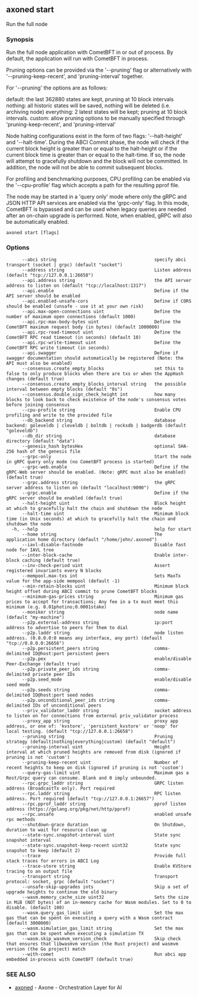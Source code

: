 ## axoned start

Run the full node

### Synopsis

Run the full node application with CometBFT in or out of process. By
default, the application will run with CometBFT in process.

Pruning options can be provided via the '--pruning' flag or alternatively with '--pruning-keep-recent', and
'pruning-interval' together.

For '--pruning' the options are as follows:

default: the last 362880 states are kept, pruning at 10 block intervals
nothing: all historic states will be saved, nothing will be deleted (i.e. archiving node)
everything: 2 latest states will be kept; pruning at 10 block intervals.
custom: allow pruning options to be manually specified through 'pruning-keep-recent', and 'pruning-interval'

Node halting configurations exist in the form of two flags: '--halt-height' and '--halt-time'. During
the ABCI Commit phase, the node will check if the current block height is greater than or equal to
the halt-height or if the current block time is greater than or equal to the halt-time. If so, the
node will attempt to gracefully shutdown and the block will not be committed. In addition, the node
will not be able to commit subsequent blocks.

For profiling and benchmarking purposes, CPU profiling can be enabled via the '--cpu-profile' flag
which accepts a path for the resulting pprof file.

The node may be started in a 'query only' mode where only the gRPC and JSON HTTP
API services are enabled via the 'grpc-only' flag. In this mode, CometBFT is
bypassed and can be used when legacy queries are needed after an on-chain upgrade
is performed. Note, when enabled, gRPC will also be automatically enabled.

```
axoned start [flags]
```

### Options

```
      --abci string                                     specify abci transport (socket | grpc) (default "socket")
      --address string                                  Listen address (default "tcp://127.0.0.1:26658")
      --api.address string                              the API server address to listen on (default "tcp://localhost:1317")
      --api.enable                                      Define if the API server should be enabled
      --api.enabled-unsafe-cors                         Define if CORS should be enabled (unsafe - use it at your own risk)
      --api.max-open-connections uint                   Define the number of maximum open connections (default 1000)
      --api.rpc-max-body-bytes uint                     Define the CometBFT maximum request body (in bytes) (default 1000000)
      --api.rpc-read-timeout uint                       Define the CometBFT RPC read timeout (in seconds) (default 10)
      --api.rpc-write-timeout uint                      Define the CometBFT RPC write timeout (in seconds)
      --api.swagger                                     Define if swagger documentation should automatically be registered (Note: the API must also be enabled)
      --consensus.create_empty_blocks                   set this to false to only produce blocks when there are txs or when the AppHash changes (default true)
      --consensus.create_empty_blocks_interval string   the possible interval between empty blocks (default "0s")
      --consensus.double_sign_check_height int          how many blocks to look back to check existence of the node's consensus votes before joining consensus
      --cpu-profile string                              Enable CPU profiling and write to the provided file
      --db_backend string                               database backend: goleveldb | cleveldb | boltdb | rocksdb | badgerdb (default "goleveldb")
      --db_dir string                                   database directory (default "data")
      --genesis_hash bytesHex                           optional SHA-256 hash of the genesis file
      --grpc-only                                       Start the node in gRPC query only mode (no CometBFT process is started)
      --grpc-web.enable                                 Define if the gRPC-Web server should be enabled. (Note: gRPC must also be enabled) (default true)
      --grpc.address string                             the gRPC server address to listen on (default "localhost:9090")
      --grpc.enable                                     Define if the gRPC server should be enabled (default true)
      --halt-height uint                                Block height at which to gracefully halt the chain and shutdown the node
      --halt-time uint                                  Minimum block time (in Unix seconds) at which to gracefully halt the chain and shutdown the node
  -h, --help                                            help for start
      --home string                                     The application home directory (default "/home/john/.axoned")
      --iavl-disable-fastnode                           Disable fast node for IAVL tree
      --inter-block-cache                               Enable inter-block caching (default true)
      --inv-check-period uint                           Assert registered invariants every N blocks
      --mempool.max-txs int                             Sets MaxTx value for the app-side mempool (default -1)
      --min-retain-blocks uint                          Minimum block height offset during ABCI commit to prune CometBFT blocks
      --minimum-gas-prices string                       Minimum gas prices to accept for transactions; Any fee in a tx must meet this minimum (e.g. 0.01photino;0.0001stake)
      --moniker string                                  node name (default "my-machine")
      --p2p.external-address string                     ip:port address to advertise to peers for them to dial
      --p2p.laddr string                                node listen address. (0.0.0.0:0 means any interface, any port) (default "tcp://0.0.0.0:26656")
      --p2p.persistent_peers string                     comma-delimited ID@host:port persistent peers
      --p2p.pex                                         enable/disable Peer-Exchange (default true)
      --p2p.private_peer_ids string                     comma-delimited private peer IDs
      --p2p.seed_mode                                   enable/disable seed mode
      --p2p.seeds string                                comma-delimited ID@host:port seed nodes
      --p2p.unconditional_peer_ids string               comma-delimited IDs of unconditional peers
      --priv_validator_laddr string                     socket address to listen on for connections from external priv_validator process
      --proxy_app string                                proxy app address, or one of: 'kvstore', 'persistent_kvstore' or 'noop' for local testing. (default "tcp://127.0.0.1:26658")
      --pruning string                                  Pruning strategy (default|nothing|everything|custom) (default "default")
      --pruning-interval uint                           Height interval at which pruned heights are removed from disk (ignored if pruning is not 'custom')
      --pruning-keep-recent uint                        Number of recent heights to keep on disk (ignored if pruning is not 'custom')
      --query-gas-limit uint                            Maximum gas a Rest/Grpc query can consume. Blank and 0 imply unbounded.
      --rpc.grpc_laddr string                           GRPC listen address (BroadcastTx only). Port required
      --rpc.laddr string                                RPC listen address. Port required (default "tcp://127.0.0.1:26657")
      --rpc.pprof_laddr string                          pprof listen address (https://golang.org/pkg/net/http/pprof)
      --rpc.unsafe                                      enabled unsafe rpc methods
      --shutdown-grace duration                         On Shutdown, duration to wait for resource clean up
      --state-sync.snapshot-interval uint               State sync snapshot interval
      --state-sync.snapshot-keep-recent uint32          State sync snapshot to keep (default 2)
      --trace                                           Provide full stack traces for errors in ABCI Log
      --trace-store string                              Enable KVStore tracing to an output file
      --transport string                                Transport protocol: socket, grpc (default "socket")
      --unsafe-skip-upgrades ints                       Skip a set of upgrade heights to continue the old binary
      --wasm.memory_cache_size uint32                   Sets the size in MiB (NOT bytes) of an in-memory cache for Wasm modules. Set to 0 to disable. (default 100)
      --wasm.query_gas_limit uint                       Set the max gas that can be spent on executing a query with a Wasm contract (default 3000000)
      --wasm.simulation_gas_limit string                Set the max gas that can be spent when executing a simulation TX
      --wasm.skip_wasmvm_version_check                  Skip check that ensures that libwasmvm version (the Rust project) and wasmvm version (the Go project) match
      --with-comet                                      Run abci app embedded in-process with CometBFT (default true)
```

### SEE ALSO

* [axoned](axoned.md)	 - Axone - Orchestration Layer for AI
